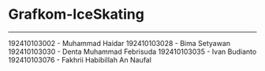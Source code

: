 # Grafkom-IceSkating
--------------------
192410103002 - Muhammad Haidar
192410103028 - Bima Setyawan
192410103030 - Denta Muhammad Febrisuda
192410103035 - Ivan Budianto
192410103076 - Fakhrii Habibillah An Naufal
